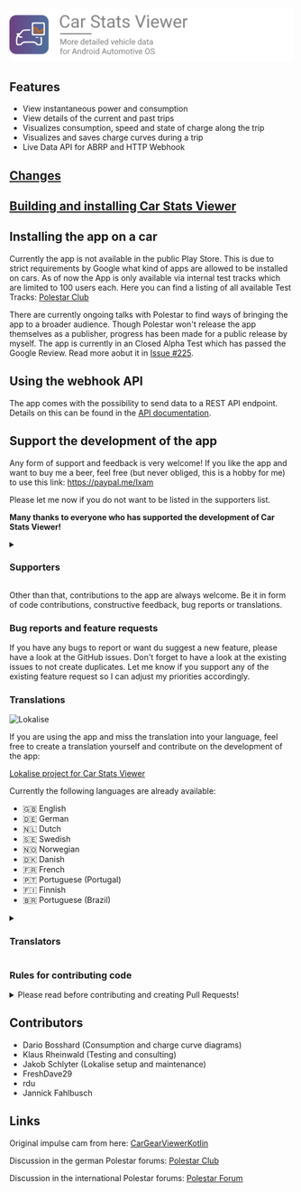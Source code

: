 ![Banner](/docs/banner.png)

## Features

- View instantaneous power and consumption
- View details of the current and past trips
- Visualizes consumption, speed and state of charge along the trip
- Visualizes and saves charge curves during a trip
- Live Data API for ABRP and HTTP Webhook

## [Changes](/CHANGES.md)

## [Building and installing Car Stats Viewer](/docs/BUILD.md)


## Installing the app on a car

Currently the app is not available in the public Play Store. This is due to strict requirements by Google what kind of apps are allowed to be installed on cars. As of now the App is only available via internal test tracks which are limited to 100 users each. Here you can find a listing of all available Test Tracks: [Polestar Club](https://polestar.fans/t/carstatsviewer-informationen/15027)

There are currently ongoing talks with Polestar to find ways of bringing the app to a broader audience. Though Polestar won't release the app themselves as a publisher, progress has been made for a public release by myself. The app is currently in an Closed Alpha Test which has passed the Google Review. Read more aobut it in [Issue #225](https://github.com/Ixam97/CarStatsViewer/issues/225).

## Using the webhook API

The app comes with the possibility to send data to a REST API endpoint. Details on this can be found in the [API documentation](/docs/APIDOC.md).

## Support the development of the app

Any form of support and feedback is very welcome! If you like the app and want to buy me a beer, feel free (but never obliged, this is a hobby for me) to use this link: https://paypal.me/Ixam

Please let me now if you do not want to be listed in the supporters list.

**Many thanks to everyone who has supported the development of Car Stats Viewer!**

<details>
<summary><h3>Supporters</h3></summary>

 * Robin Hellström 
 * Benjamin Stegmann
 * Horst Zimmermann
 * Michael Roehn
 * Man8ck
 * Björn Befuß
 * Peter Füllhase
 * Lukas Bruckenberger
 * Stefan Süssenguth
 * Jürgen Bereuter
 * Markus Enseroth
 * Jacob Frostholm
 * Christoffer Gennerud
 * Samuel Lodyga
 * Konstantinos Theiakos
 * Oliver Charlton
 * Dennis Berggren
 * Erik Jan Rouwenhorst
 * Ahti Hinnov
 * Jonas Friedemann Heuer
 * David Baumann

</details>

Other than that, contributions to the app are always welcome. Be it in form of code contributions, constructive feedback, bug reports or translations.


### Bug reports and feature requests

If you have any bugs to report or want du suggest a new feature, please have a look at the GitHub issues. Don't forget to have a look at the existing issues to not create duplicates. Let me know if you support any of the existing feature request so I can adjust my priorities accordingly.


### Translations

![Lokalise](/docs/lokalise.png)

If you are using the app and miss the translation into your language, feel free to create a translation yourself and contribute on the development of the app:

[Lokalise project for Car Stats Viewer](https://app.lokalise.com/public/7279689963f1e922c08f26.64130521/)

Currently the following languages are already available:

 * :gb: English
 * :de: German
 * :netherlands: Dutch
 * :sweden: Swedish
 * :norway: Norwegian
 * :denmark: Danish
 * :fr: French
 * :portugal: Portuguese (Portugal)
 * :finland: Finnish
 * :brazil: Portuguese (Brazil)

<details>
<summary><h3>Translators</h3></summary>

 * Emacee
 * Morten Kjærgaard
 * Ian Mascarenhas
 * Jakob Schlyter
 * Oddvar Rasmussen
 * DoubleYou
 * 078emil
 * Dominik Brüning
 * Juha Mönkkönen
 * Ossi Lahtinen
 * J-P
 * Laurent Vitalis
 * Jere Kataja
 * Pedro Leite
 * Michele Campeotto
 * Teribot
 * GD
 * Joachim Appinger
 * Robin Hellström
 * Silver Beard
 * Eric van Engelen
 * Ivan F. Martinez
 * Luiz Pacifico Centa
 * Ricardo Blauth
 * Marcelo Fornereto
 * Rafael Miranda
 * Patrick Pimentel
 * GuidoMa
 * Mário Franco

</details>


### Rules for contributing code
<details>

<summary>Please read before contributing and creating Pull Requests!</summary>


 * If you want to contribute code you are very welcome to. When creating a Pull Request, make sure to use [active_development](https://github.com/Ixam97/CarStatsViewer/tree/active_development). With the exception of hotfixes I will not merge any PRs into master since that branch is used by other forks to build the app bundle for the Play Store.
 * Also describe what you want to archive with your code contribution. Uncommented PRs with no context on what they do are hard to understand and review. To make it easier for me to review and test your contribution make sure to [allow edits from maintainers](https://docs.github.com/en/pull-requests/collaborating-with-pull-requests/working-with-forks/allowing-changes-to-a-pull-request-branch-created-from-a-fork).

Please also be aware that I will not just include everything. It has to fit into my goals I want to archive with this app. I may just say "I don't feel it" (yes, I know, this joke is getting old 😅). It would be best to open an issue beforehand, describing what you want to see in the app and offer your help before starting to code. This way it is possible to exchange ideas before spending hours in coding.

</details>


## Contributors

 * Dario Bosshard (Consumption and charge curve diagrams)
 * Klaus Rheinwald (Testing and consulting)
 * Jakob Schlyter (Lokalise setup and maintenance)
 * FreshDave29
 * rdu
 * Jannick Fahlbusch


## Links

Original impulse cam from here: [CarGearViewerKotlin](https://github.com/android/car-samples/tree/main/car-lib/CarGearViewerKotlin)

Discussion in the german Polestar forums: [Polestar Club](https://polestar.fans/t/car-stats-viewer-0-22-x/14653)

Discussion in the international Polestar forums: [Polestar Forum](https://www.polestar-forum.com/threads/car-stats-viewer-a-better-range-assistant.10261/)
